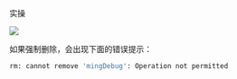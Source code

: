 实操

![](http://oss-file-cache.oss-cn-shanghai.aliyuncs.com/1647760774_image.png)

如果强制删除，会出现下面的错误提示：

```bash
rm: cannot remove 'mingDebug': Operation not permitted
```